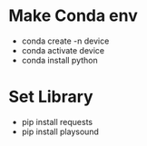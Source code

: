 # Make Conda env
* conda create -n device
* conda activate device
* conda install python

# Set Library
* pip install requests
* pip install playsound
